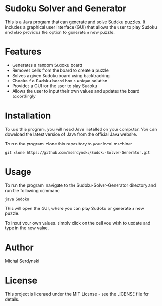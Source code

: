 # Sudoku Solver and Generator

This is a Java program that can generate and solve Sudoku puzzles. It includes a graphical user interface (GUI) that allows the user to play Sudoku and also provides the option to generate a new puzzle.

# Features

- Generates a random Sudoku board
- Removes cells from the board to create a puzzle
- Solves a given Sudoku board using backtracking
- Checks if a Sudoku board has a unique solution
- Provides a GUI for the user to play Sudoku
- Allows the user to input their own values and updates the board accordingly

# Installation

To use this program, you will need Java installed on your computer. You can download the latest version of Java from the official Java website.

To run the program, clone this repository to your local machine:


```git clone https://github.com/mserdynski/Sudoku-Solver-Generator.git```

# Usage

To run the program, navigate to the Sudoku-Solver-Generator directory and run the following command:

```java Sudoku```

This will open the GUI, where you can play Sudoku or generate a new puzzle.

To input your own values, simply click on the cell you wish to update and type in the new value.

# Author

Michal Serdynski

# License

This project is licensed under the MIT License - see the LICENSE file for details.
